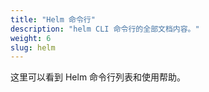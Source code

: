 ```yaml
---
title: "Helm 命令行"
description: "helm CLI 命令行的全部文档内容。"
weight: 6
slug: helm
---
```


这里可以看到 Helm 命令行列表和使用帮助。

